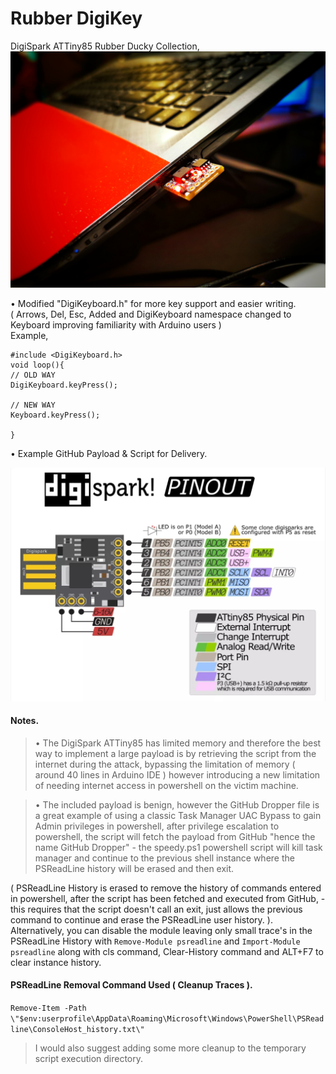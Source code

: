 # Rubber DigiKey
DigiSpark ATTiny85 Rubber Ducky Collection,
![Screenshot](IMG_20220917_171442-01.jpeg)

• Modified "DigiKeyboard.h" for more key support and easier writing.   
( Arrows, Del, Esc, Added and DigiKeyboard namespace changed to Keyboard improving familiarity with Arduino users )   
Example, 
```
#include <DigiKeyboard.h>     
void loop(){
// OLD WAY
DigiKeyboard.keyPress();

// NEW WAY
Keyboard.keyPress();

}
```

• Example GitHub Payload & Script for Delivery.
   
  
![Screenshot](https://github.com/ElijahCuff/HW-018/blob/main/Screenshot_20220926_141531.jpg) 
#### Notes.     
   
        

> • The DigiSpark ATTiny85 has limited memory and therefore the best way to implement a large payload is by retrieving the script from the internet during the attack, bypassing the limitation of memory ( around 40 lines in Arduino IDE ) however introducing a new limitation of needing internet access in powershell on the victim machine.    
     
> • The included payload is benign, however the GitHub Dropper file is a great example of using a classic Task Manager UAC Bypass to gain Admin privileges in powershell, after privilege escalation to powershell, the script will fetch the payload from GitHub "hence the name GitHub Dropper" - the speedy.ps1 powershell script will kill task manager and continue to the previous shell instance where the PSReadLine history will be erased and then exit.
 
( PSReadLine History is erased to remove the history of commands entered in powershell, after the script has been fetched and executed from GitHub, - this requires that the script doesn't call an exit, just allows the previous command to continue and erase the PSReadLine user history. ).     
Alternatively, you can disable the module leaving only small trace's in the PSReadLine History with `Remove-Module psreadline` and `Import-Module psreadline` along with cls command, Clear-History command and ALT+F7 to clear instance history.
  
  
   
    

#### PSReadLine Removal Command Used ( Cleanup Traces ).   
`Remove-Item -Path \"$env:userprofile\AppData\Roaming\Microsoft\Windows\PowerShell\PSReadline\ConsoleHost_history.txt\"`      
> I would also suggest adding some more cleanup to the temporary script execution directory.    

    







  
  
   
